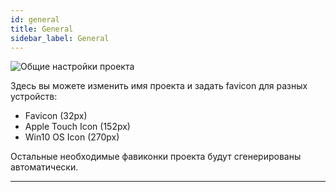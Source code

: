 ```yaml
---
id: general
title: General
sidebar_label: General
---
```


![Общие настройки проекта](/scr/project-settings-general.png)

Здесь вы можете изменить имя проекта и задать favicon для разных устройств:

-   Favicon (32px)
-   Apple Touch Icon (152px)
-   Win10 OS Icon (270px)

Остальные необходимые фавиконки проекта будут сгенерированы автоматически.

---
